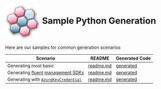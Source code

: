 # <img align="center" src="../images/logo.png"> Sample Python Generation

Here are our samples for common generation scenarios


| Scenario | README | Generated Code
|------------------|-------------|-------------
|Generating most basic | [readme.md][basic_readme] | [generated][basic_generated]
|Generating [fluent][fluent] [management SDKs][mgmt] | [readme.md][fluent_readme] | [generated][fluent_generated]
|Generating with [`AzureKeyCredential`][azure_key_credential] | [readme.md][azure_key_credential_readme] | [generated][azure_key_credential_generated]

<!-- LINKS -->
[basic_readme]: ./specification/basic/readme.md
[basic_generated]: ./specification/basic/generated
[fluent]: ../generate/fluent.md
[mgmt]: https://docs.microsoft.com/en-us/azure/azure-resource-manager/management/control-plane-and-data-plane#control-plane
[fluent_readme]: ./specification/fluent/readme.md
[fluent_generated]: ./specification/fluent/generated
[azure_key_credential]: https://docs.microsoft.com/en-us/python/api/azure-core/azure.core.credentials.azurekeycredential?view=azure-python
[azure_key_credential_readme]: ./specification/azure_key_credential/readme.md
[azure_key_credential_generated]: ./specification/azure_key_credential/generated